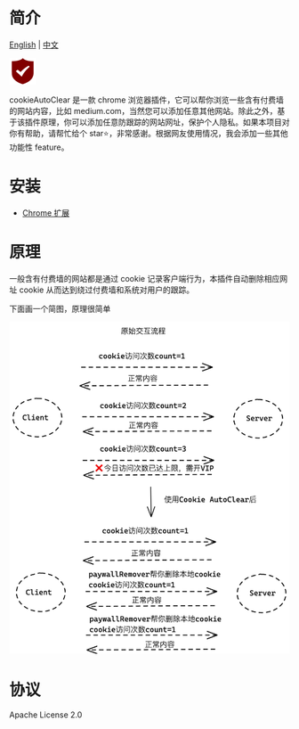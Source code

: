 # 简介

[English](/README.md) | [中文](README.zh.md)

![](/src/images/icon-default48.png)

cookieAutoClear 是一款 chrome 浏览器插件，它可以帮你浏览一些含有付费墙的网站内容，比如 medium.com，当然您可以添加任意其他网站。除此之外，基于该插件原理，你可以添加任意防跟踪的网站网址，保护个人隐私。如果本项目对你有帮助，请帮忙给个 star⭐️，非常感谢。根据网友使用情况，我会添加一些其他功能性 feature。

# 安装

- [Chrome 扩展](https://chrome.google.com/webstore/detail/cookie-autoclear/bdlecjncfafhlnehekghapanflfcbikk/related?utm_source=chrome-ntp-icon)


# 原理

一般含有付费墙的网站都是通过 cookie 记录客户端行为，本插件自动删除相应网址 cookie 从而达到绕过付费墙和系统对用户的跟踪。

下面画一个简图，原理很简单

![](/docs/assets/intro.png)

# 协议

Apache License 2.0
